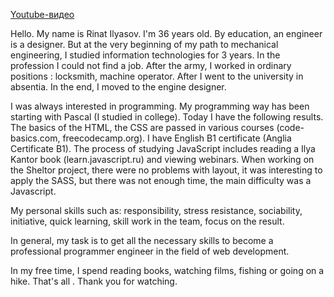 [Youtube-видео](https://youtu.be/GB_X0oXXMHY)

Hello. My name is Rinat Ilyasov. I'm 36 years old. By education, an engineer is a designer. But at the very beginning of my path to mechanical engineering, I studied information technologies for 3 years. In the profession I could not find a job. After the army, I worked in ordinary positions : locksmith, machine operator. After I went to the university in absentia. In the end, I moved to the engine designer.

I was always interested in programming. My programming way has been starting with Pascal (I studied in college). Today I have the following results. The basics of the HTML, the CSS are passed in various courses (code-basics.com, freecodecamp.org). I have English B1 certificate (Anglia Certificate B1). The process of studying JavaScript includes reading a Ilya Kantor book (learn.javascript.ru) and viewing webinars. When working on the Sheltor project, there were no problems with layout, it was interesting to apply the SASS, but there was not enough time, the main difficulty was a Javascript.

My personal skills such as: responsibility, stress resistance, sociability, initiative, quick learning, skill work in the team, focus on the result.

In general, my task is to get all the necessary skills to become a professional programmer engineer in the field of web development. 

In my free time, I spend reading books, watching films, fishing or going on a hike. That's all . Thank you for watching.
